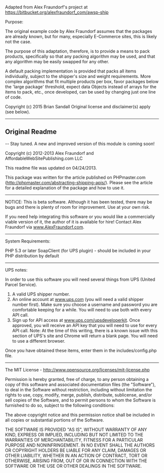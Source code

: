 Adapted from Alex Fraundorf's project at https://bitbucket.org/alexfraundorf_com/awsp-ship

Purpose:

The original example code by Alex Fraundorf assumes that the packages are already
known, but for many, especially E-Commerce sites, this is likely not the case.

The purpose of this adaptation, therefore, is to provide a means to pack products,
specifically so that any packing algorithm may be used, and that any algorithm may
be easily swapped for any other.

A default packing implementation is provided that packs all items individually,
subject to the shipper's size and weight requirements. More complex algorithms that
fit multiple products per box, favor packages below the 'large package' threshold,
expect data Objects instead of arrays for the items to pack, etc., once developed,
can be used by changing just one line of code.

Copyright (c) 2015 Brian Sandall
Original license and disclaimer(s) apply (see below).

-------------------------------------------------------------------------------------------------------
Original Readme
-------------------------------------------------------------------------------------------------------
-- Stay tuned.  A new and improved version of this module is coming soon!





Copyright (c) 2012-2013 Alex Fraundorf and AffordableWebSitePublishing.com LLC

This readme file was updated on 04/24/2013.

This package was written for the article published on PHPmaster.com (http://phpmaster.com/abstracting-shipping-apis/).
Please see the article for a detailed explanation of the package and how to use it.

-------------------------------------------------------------------------------------------------------

NOTICE: This is beta software.  Although it has been tested, there may be bugs and there is plenty of 
room for improvement.  Use at your own risk.

If you need help integrating this software or you would like a commercially viable version of it, the 
author of it is available for hire!  Contact Alex Fraundorf via www.AlexFraundorf.com.

-------------------------------------------------------------------------------------------------------

System Requirements:

PHP 5.3 or later
SoapClient (for UPS plugin) - should be included in your PHP distribution by default

-------------------------------------------------------------------------------------------------------

UPS notes:

In order to use this software you will need several things from UPS (United Parcel Service).
1. A valid UPS shipper number.
2. An online account at www.ups.com (you will need a valid shipper number first).  Make sure you choose a username 
and password you are comfortable keeping for a while.  You will need to use both with every API call.
3. Sign up for API access at www.ups.com/upsdeveloperkit.
Once approved, you will receive an API key that you will need to use for every API call.  Note: At 
the time of this writing, there is a known issue with this section of UPS's site and Chrome will return 
a blank page.  You will need to use a different browser.

Once you have obtained these items, enter them in the includes/config.php file.


-------------------------------------------------------------------------------------------------------

The MIT License - http://www.opensource.org/licenses/mit-license.php

Permission is hereby granted, free of charge, to any person obtaining a copy of this software and 
associated documentation files (the "Software"), to deal in the Software without restriction, 
including without limitation the rights to use, copy, modify, merge, publish, distribute, sublicense, 
and/or sell copies of the Software, and to permit persons to whom the Software is furnished to do so, 
subject to the following conditions:

The above copyright notice and this permission notice shall be included in all copies or substantial 
portions of the Software.

THE SOFTWARE IS PROVIDED "AS IS", WITHOUT WARRANTY OF ANY KIND, EXPRESS OR IMPLIED, INCLUDING BUT 
NOT LIMITED TO THE WARRANTIES OF MERCHANTABILITY, FITNESS FOR A PARTICULAR PURPOSE AND NONINFRINGEMENT. 
IN NO EVENT SHALL THE AUTHORS OR COPYRIGHT HOLDERS BE LIABLE FOR ANY CLAIM, DAMAGES OR OTHER LIABILITY, 
WHETHER IN AN ACTION OF CONTRACT, TORT OR OTHERWISE, ARISING FROM, OUT OF OR IN CONNECTION WITH THE 
SOFTWARE OR THE USE OR OTHER DEALINGS IN THE SOFTWARE.
